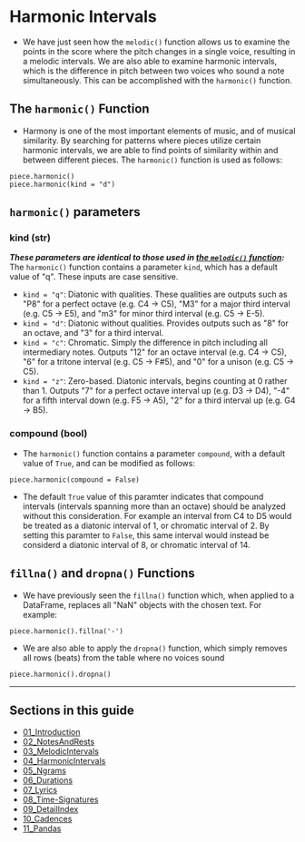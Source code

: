 # Harmonic Intervals

  * We have just seen how the `melodic()` function allows us to examine the points in the score where the pitch changes in a single voice, resulting in a melodic intervals. We are also able to examine harmonic intervals, which is the difference in pitch between two voices who sound a note simultaneously. This can be accomplished with the `harmonic()` function.  

## The `harmonic()` Function  

  * Harmony is one of the most important elements of music, and of musical similarity. By searching for patterns where pieces utilize certain harmonic intervals, we are able to find points of similarity within and between different pieces. The `harmonic()` function is used as follows:  

`piece.harmonic()`  
`piece.harmonic(kind = "d")`  

## `harmonic()` parameters  

### kind (str)

***These parameters are identical to those used in [the `melodic()` function](03_MelodicIntervals.md#kind-str):***  
The `harmonic()` function contains a parameter `kind`, which has a default value of "q". These inputs are case sensitive.  
  * `kind = "q"`: Diatonic with qualities. These qualities are outputs such as "P8" for a perfect octave (e.g. C4 -> C5), "M3" for a major third interval (e.g. C5 -> E5), and "m3" for minor third interval (e.g. C5 -> E-5).
  * `kind = "d"`: Diatonic without qualities. Provides outputs such as "8" for an octave, and "3" for a third interval.  
  * `kind = "c"`: Chromatic. Simply the difference in pitch including all intermediary notes. Outputs "12" for an octave interval (e.g. C4 -> C5), "6" for a tritone interval (e.g. C5 -> F#5), and "0" for a unison (e.g. C5 -> C5).
  * `kind = "z"`: Zero-based. Diatonic intervals, begins counting at 0 rather than 1. Outputs "7" for a perfect octave interval up (e.g. D3 -> D4), "-4" for a fifth interval down (e.g. F5 -> A5), "2" for a third interval up (e.g. G4 -> B5).  

### compound (bool)  

  * The `harmonic()` function contains a parameter `compound`, with a default value of `True`, and can be modified as follows:  

`piece.harmonic(compound = False)`

  * The default `True` value of this paramter indicates that compound intervals (intervals spanning more than an octave) should be analyzed without this consideration. For example an interval from C4 to D5 would be treated as a diatonic interval of 1, or chromatic interval of 2. By setting this paramter to `False`, this same interval would instead be considerd a diatonic interval of 8, or chromatic interval of 14.

## `fillna()` and `dropna()` Functions  

  * We have previously seen the `fillna()` function which, when applied to a DataFrame, replaces all "NaN" objects with the chosen text. For example:  

`piece.harmonic().fillna('-')`  

  * We are also able to apply the `dropna()` function, which simply removes all rows (beats) from the table where no voices sound  

`piece.harmonic().dropna()`  

-----

## Sections in this guide

  * [01_Introduction](01_Introduction.md)
  * [02_NotesAndRests](02_NotesAndRests.md)
  * [03_MelodicIntervals](03_MelodicIntervals.md)
  * [04_HarmonicIntervals](04_HarmonicIntervals.md)
  * [05_Ngrams](05_Ngrams.md)
  * [06_Durations](06_Durations.md)
  * [07_Lyrics](07_Lyrics.md)
  * [08_Time-Signatures](08_TimeSignatures.md)
  * [09_DetailIndex](09_DetailIndex.md)
  * [10_Cadences](10_Cadences.md)
  * [11_Pandas](11_Pandas.md)